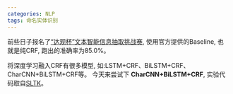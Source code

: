 ```yaml
---
categories: NLP
tags: 命名实体识别
---
```

<script type="text/javascript" src="http://cdn.mathjax.org/mathjax/latest/MathJax.js?config=default"></script>
前些日子报名了[“达观杯”文本智能信息抽取挑战赛](https://www.biendata.com/competition/datagrand/), 使用官方提供的Baseline, 也就是纯CRF, 跑出的准确率为85.0%。

将深度学习融入CRF有很多模型, 如:LSTM+CRF、BiLSTM+CRF、CharCNN+BiLSTM+CRF等。
今天来尝试下 **CharCNN+BiLSTM+CRF**, 实验代码取自[SLTK](https://github.com/liu-nlper/SLTK)。
